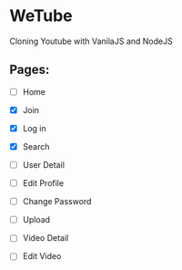 # WeTube

Cloning Youtube with VanilaJS and NodeJS

## Pages:

- [ ] Home
- [x] Join
- [x] Log in
- [x] Search
- [ ] User Detail
- [ ] Edit Profile
- [ ] Change Password
- [ ] Upload
- [ ] Video Detail
- [ ] Edit Video




